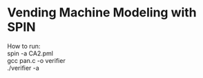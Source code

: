 # Vending Machine Modeling with SPIN
How to run:<br/>
spin -a CA2.pml<br/>
gcc pan.c -o verifier<br/>
./verifier -a<br/>
